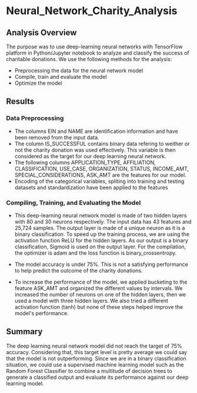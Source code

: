 # Neural_Network_Charity_Analysis
## Analysis Overview
The purpose was to use deep-learning neural networks with TensorFlow platform in Python/Jupyter notebook to analyze and classify the success of charitable donations.
We use the following methods for the analysis:
* Preprocessing the data for the neural network model
* Compile, train and evaluate the model
* Optimize the model

## Results
### Data Preprocessing
* The columns EIN and NAME are identification information and have been removed from the input data.
* The column IS_SUCCESSFUL contains binary data refering to weither or not the charity donation was used effectively. This variable is then considered as the target for our deep learning neural network.
* The following columns APPLICATION_TYPE, AFFILIATION, CLASSIFICATION, USE_CASE, ORGANIZATION, STATUS, INCOME_AMT, SPECIAL_CONSIDERATIONS, ASK_AMT are the features for our model.
* Encoding of the categorical variables, spliting into training and testing datasets and standardization have been applied to the features

### Compiling, Training, and Evaluating the Model
* This deep-learning neural network model is made of two hidden layers with 80 and 30 neurons respectively.
The input data has 43 features and 25,724 samples. The output layer is made of a unique neuron as it is a binary classification.
To speed up the training process, we are using the activation function ReLU for the hidden layers. As our output is a binary classification, Sigmoid is used on the output layer.
For the compilation, the optimizer is adam and the loss function is binary_crossentropy.

* The model accuracy is under 75%. This is not a satisfying performance to help predict the outcome of the charity donations.

* To increase the performance of the model, we applied bucketing to the feature ASK_AMT and organized the different values by intervals.
We increased the number of neurons on one of the hidden layers, then we used a model with three hidden layers.
We also tried a different activation function (tanh) but none of these steps helped improve the model's performance.

## Summary
The deep learning neural network model did not reach the target of 75% accuracy. Considering that, this target level is pretty average we could say that the model is not outperforming.
Since we are in a binary classification situation, we could use a supervised machine learning model such as the Random Forest Classifier to combine a multitude of decision trees to generate a classified output and evaluate its performance against our deep learning model.
